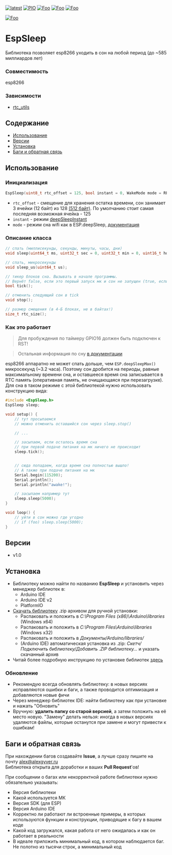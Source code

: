 [![latest](https://img.shields.io/github/v/release/GyverLibs/EspSleep.svg?color=brightgreen)](https://github.com/GyverLibs/EspSleep/releases/latest/download/EspSleep.zip)
[![PIO](https://badges.registry.platformio.org/packages/gyverlibs/library/EspSleep.svg)](https://registry.platformio.org/libraries/gyverlibs/EspSleep)
[![Foo](https://img.shields.io/badge/Website-AlexGyver.ru-blue.svg?style=flat-square)](https://alexgyver.ru/)
[![Foo](https://img.shields.io/badge/%E2%82%BD%24%E2%82%AC%20%D0%9F%D0%BE%D0%B4%D0%B4%D0%B5%D1%80%D0%B6%D0%B0%D1%82%D1%8C-%D0%B0%D0%B2%D1%82%D0%BE%D1%80%D0%B0-orange.svg?style=flat-square)](https://alexgyver.ru/support_alex/)
[![Foo](https://img.shields.io/badge/README-ENGLISH-blueviolet.svg?style=flat-square)](https://github-com.translate.goog/GyverLibs/EspSleep?_x_tr_sl=ru&_x_tr_tl=en)  

[![Foo](https://img.shields.io/badge/ПОДПИСАТЬСЯ-НА%20ОБНОВЛЕНИЯ-brightgreen.svg?style=social&logo=telegram&color=blue)](https://t.me/GyverLibs)

# EspSleep
Библиотека позволяет esp8266 уходить в сон на любой период (до ~585 миллиардов лет)

### Совместимость
esp8266

### Зависимости
- [rtc_utils](https://github.com/GyverLibs/rtc_utils)

## Содержание
- [Использование](#usage)
- [Версии](#versions)
- [Установка](#install)
- [Баги и обратная связь](#feedback)

<a id="usage"></a>

## Использование
### Инициализация
```cpp
EspSleep(uint8_t rtc_offset = 125, bool instant = 0, WakeMode mode = RF_DEFAULT);
```
- `rtc_offset` - смещение для хранения остатка времени, сон занимает 3 ячейки (12 байт) из 128 [(512 байт)](https://arduino-esp8266.readthedocs.io/en/latest/libraries.html#esp-specific-apis). По умолчанию стоит самая последняя возможная ячейка - 125
- `instant` - режим [deepSleepInstant](https://arduino-esp8266.readthedocs.io/en/latest/libraries.html#esp-specific-apis)
- `mode` - режим сна wifi как в ESP.deepSleep, [документация](https://arduino-esp8266.readthedocs.io/en/latest/libraries.html#esp-specific-apis)

### Описание класса
```cpp
// спать (миллисекунды, секунды, минуты, часы, дни)
void sleep(uint64_t ms, uint32_t sec = 0, uint32_t min = 0, uint16_t hour = 0, uint16_t day = 0);

// спать, микросекунды
void sleep_us(uint64_t us);

// тикер блоков сна. Вызывать в начале программы. 
// Вернёт false, если это первый запуск мк и сон не запущен (true, если сон в процессе)
bool tick();

// отменить следующий сон в tick
void stop();

// размер смещения (в 4-Б блоках, не в байтах!)
size_t rtc_size();
```

### Как это работает
> Для пробуждения по таймеру GPIO16 должен быть подключен к RST!

> Остальная информация по сну [в документации](https://arduino-esp8266.readthedocs.io/en/latest/libraries.html#esp-specific-apis)

esp8266 аппаратно не может спать дольше, чем `ESP.deepSleepMax()` микросекунд (~3.2 часа). Поэтому сон дробится на периоды, равные максимальному времени сна, и оставшееся время сна записывается в RTC память (оперативная память, не очищающаяся при перезагрузке). Для сна в таком режиме с этой библиотекой нужно использовать конструкцию вида:

```cpp
#include <EspSleep.h>
EspSleep sleep;

void setup() {
    // тут просыпаемся
    // можно отменить оставшийся сон через sleep.stop()

    // ...

    // засыпаем, если осталось время сна
    // при первой подаче питания на мк ничего не происходит
    sleep.tick();


    // сюда попадаем, когда время сна полностью вышло!
    // А также при подаче питания на мк
    Serial.begin(115200);
    Serial.println();
    Serial.println("awake!");

    // засыпаем например тут
    sleep.sleep(5000);
}

void loop() {
    // уйти в сон можно где угодно
    // if (foo) sleep.sleep(5000);
}
```

<a id="versions"></a>

## Версии
- v1.0

<a id="install"></a>
## Установка
- Библиотеку можно найти по названию **EspSleep** и установить через менеджер библиотек в:
    - Arduino IDE
    - Arduino IDE v2
    - PlatformIO
- [Скачать библиотеку](https://github.com/GyverLibs/EspSleep/archive/refs/heads/main.zip) .zip архивом для ручной установки:
    - Распаковать и положить в *C:\Program Files (x86)\Arduino\libraries* (Windows x64)
    - Распаковать и положить в *C:\Program Files\Arduino\libraries* (Windows x32)
    - Распаковать и положить в *Документы/Arduino/libraries/*
    - (Arduino IDE) автоматическая установка из .zip: *Скетч/Подключить библиотеку/Добавить .ZIP библиотеку…* и указать скачанный архив
- Читай более подробную инструкцию по установке библиотек [здесь](https://alexgyver.ru/arduino-first/#%D0%A3%D1%81%D1%82%D0%B0%D0%BD%D0%BE%D0%B2%D0%BA%D0%B0_%D0%B1%D0%B8%D0%B1%D0%BB%D0%B8%D0%BE%D1%82%D0%B5%D0%BA)
### Обновление
- Рекомендую всегда обновлять библиотеку: в новых версиях исправляются ошибки и баги, а также проводится оптимизация и добавляются новые фичи
- Через менеджер библиотек IDE: найти библиотеку как при установке и нажать "Обновить"
- Вручную: **удалить папку со старой версией**, а затем положить на её место новую. "Замену" делать нельзя: иногда в новых версиях удаляются файлы, которые останутся при замене и могут привести к ошибкам!

<a id="feedback"></a>

## Баги и обратная связь
При нахождении багов создавайте **Issue**, а лучше сразу пишите на почту [alex@alexgyver.ru](mailto:alex@alexgyver.ru)  
Библиотека открыта для доработки и ваших **Pull Request**'ов!

При сообщении о багах или некорректной работе библиотеки нужно обязательно указывать:
- Версия библиотеки
- Какой используется МК
- Версия SDK (для ESP)
- Версия Arduino IDE
- Корректно ли работают ли встроенные примеры, в которых используются функции и конструкции, приводящие к багу в вашем коде
- Какой код загружался, какая работа от него ожидалась и как он работает в реальности
- В идеале приложить минимальный код, в котором наблюдается баг. Не полотно из тысячи строк, а минимальный код
